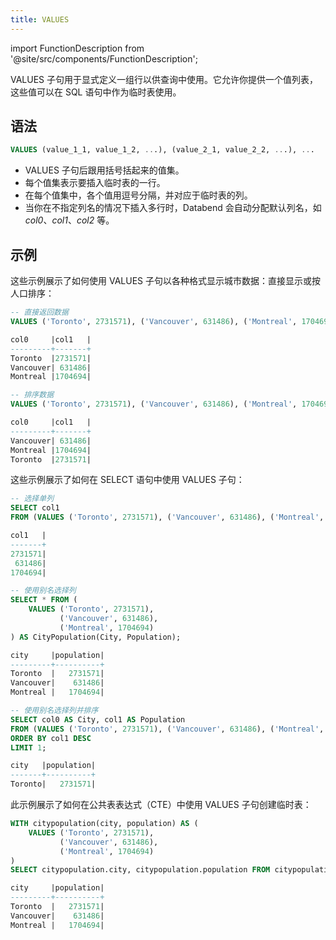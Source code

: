 ```yaml
---
title: VALUES
---
```

import FunctionDescription from '@site/src/components/FunctionDescription';

<FunctionDescription description="引入或更新版本：v1.2.65"/>

VALUES 子句用于显式定义一组行以供查询中使用。它允许你提供一个值列表，这些值可以在 SQL 语句中作为临时表使用。

## 语法

```sql
VALUES (value_1_1, value_1_2, ...), (value_2_1, value_2_2, ...), ...
```
- VALUES 子句后跟用括号括起来的值集。
- 每个值集表示要插入临时表的一行。
- 在每个值集中，各个值用逗号分隔，并对应于临时表的列。
- 当你在不指定列名的情况下插入多行时，Databend 会自动分配默认列名，如 *col0*、*col1*、*col2* 等。

## 示例

这些示例展示了如何使用 VALUES 子句以各种格式显示城市数据：直接显示或按人口排序：

```sql
-- 直接返回数据
VALUES ('Toronto', 2731571), ('Vancouver', 631486), ('Montreal', 1704694);

col0     |col1   |
---------+-------+
Toronto  |2731571|
Vancouver| 631486|
Montreal |1704694|

-- 排序数据
VALUES ('Toronto', 2731571), ('Vancouver', 631486), ('Montreal', 1704694) ORDER BY col1;

col0     |col1   |
---------+-------+
Vancouver| 631486|
Montreal |1704694|
Toronto  |2731571|
```

这些示例展示了如何在 SELECT 语句中使用 VALUES 子句：

```sql
-- 选择单列
SELECT col1 
FROM (VALUES ('Toronto', 2731571), ('Vancouver', 631486), ('Montreal', 1704694));

col1   |
-------+
2731571|
 631486|
1704694|

-- 使用别名选择列
SELECT * FROM (
    VALUES ('Toronto', 2731571), 
           ('Vancouver', 631486), 
           ('Montreal', 1704694)
) AS CityPopulation(City, Population);

city     |population|
---------+----------+
Toronto  |   2731571|
Vancouver|    631486|
Montreal |   1704694|

-- 使用别名选择列并排序
SELECT col0 AS City, col1 AS Population
FROM (VALUES ('Toronto', 2731571), ('Vancouver', 631486), ('Montreal', 1704694))
ORDER BY col1 DESC
LIMIT 1;

city   |population|
-------+----------+
Toronto|   2731571|
```

此示例展示了如何在公共表表达式（CTE）中使用 VALUES 子句创建临时表：

```sql
WITH citypopulation(city, population) AS (
    VALUES ('Toronto', 2731571),
           ('Vancouver', 631486),
           ('Montreal', 1704694)
)
SELECT citypopulation.city, citypopulation.population FROM citypopulation;

city     |population|
---------+----------+
Toronto  |   2731571|
Vancouver|    631486|
Montreal |   1704694|
```